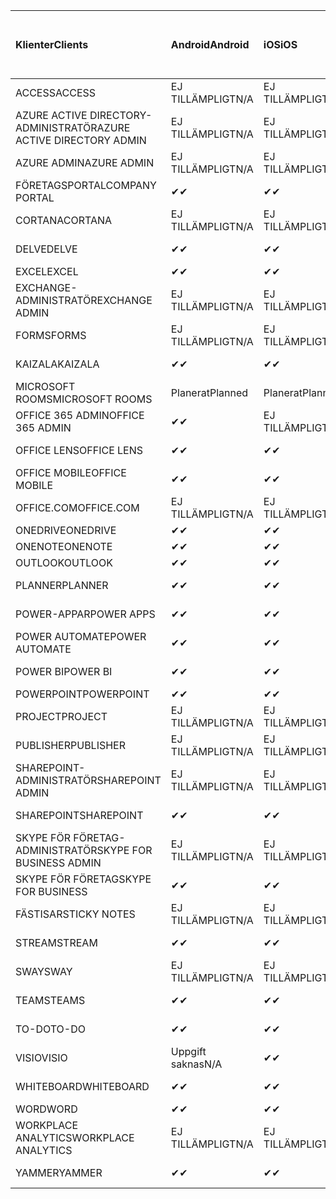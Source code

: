 <!-- This file is generated automatically. Changes made to this file will be overwritten.-->
|<span data-ttu-id="07587-101">Klienter</span><span class="sxs-lookup"><span data-stu-id="07587-101">Clients</span></span>|<span data-ttu-id="07587-102">Android</span><span class="sxs-lookup"><span data-stu-id="07587-102">Android</span></span>|<span data-ttu-id="07587-103">iOS</span><span class="sxs-lookup"><span data-stu-id="07587-103">iOS</span></span>|<span data-ttu-id="07587-104">Mac</span><span class="sxs-lookup"><span data-stu-id="07587-104">Mac</span></span>|<span data-ttu-id="07587-105">Windows 10</span><span class="sxs-lookup"><span data-stu-id="07587-105">Windows 10</span></span><br><span data-ttu-id="07587-106">Skrivbord</span><span class="sxs-lookup"><span data-stu-id="07587-106">Desktop</span></span>|<span data-ttu-id="07587-107">Windows 10</span><span class="sxs-lookup"><span data-stu-id="07587-107">Windows 10</span></span><br><span data-ttu-id="07587-108">Moderna appar</span><span class="sxs-lookup"><span data-stu-id="07587-108">Modern Apps</span></span>|
|:-|:-|:-|:-|:-|:-|
|<span data-ttu-id="07587-109">ACCESS</span><span class="sxs-lookup"><span data-stu-id="07587-109">ACCESS</span></span>|<span data-ttu-id="07587-110">EJ TILLÄMPLIGT</span><span class="sxs-lookup"><span data-stu-id="07587-110">N/A</span></span>|<span data-ttu-id="07587-111">EJ TILLÄMPLIGT</span><span class="sxs-lookup"><span data-stu-id="07587-111">N/A</span></span>|<span data-ttu-id="07587-112">EJ TILLÄMPLIGT</span><span class="sxs-lookup"><span data-stu-id="07587-112">N/A</span></span>|<span data-ttu-id="07587-113">✔</span><span class="sxs-lookup"><span data-stu-id="07587-113">✔</span></span>|<span data-ttu-id="07587-114">Uppgift saknas</span><span class="sxs-lookup"><span data-stu-id="07587-114">N/A</span></span>|
|<span data-ttu-id="07587-115">AZURE ACTIVE DIRECTORY-ADMINISTRATÖR</span><span class="sxs-lookup"><span data-stu-id="07587-115">AZURE ACTIVE DIRECTORY ADMIN</span></span>|<span data-ttu-id="07587-116">EJ TILLÄMPLIGT</span><span class="sxs-lookup"><span data-stu-id="07587-116">N/A</span></span>|<span data-ttu-id="07587-117">EJ TILLÄMPLIGT</span><span class="sxs-lookup"><span data-stu-id="07587-117">N/A</span></span>|<span data-ttu-id="07587-118">EJ TILLÄMPLIGT</span><span class="sxs-lookup"><span data-stu-id="07587-118">N/A</span></span>|<span data-ttu-id="07587-119">✔</span><span class="sxs-lookup"><span data-stu-id="07587-119">✔</span></span>|<span data-ttu-id="07587-120">Uppgift saknas</span><span class="sxs-lookup"><span data-stu-id="07587-120">N/A</span></span>|
|<span data-ttu-id="07587-121">AZURE ADMIN</span><span class="sxs-lookup"><span data-stu-id="07587-121">AZURE ADMIN</span></span>|<span data-ttu-id="07587-122">EJ TILLÄMPLIGT</span><span class="sxs-lookup"><span data-stu-id="07587-122">N/A</span></span>|<span data-ttu-id="07587-123">EJ TILLÄMPLIGT</span><span class="sxs-lookup"><span data-stu-id="07587-123">N/A</span></span>|<span data-ttu-id="07587-124">EJ TILLÄMPLIGT</span><span class="sxs-lookup"><span data-stu-id="07587-124">N/A</span></span>|<span data-ttu-id="07587-125">EJ TILLÄMPLIGT</span><span class="sxs-lookup"><span data-stu-id="07587-125">N/A</span></span>|<span data-ttu-id="07587-126">EJ TILLÄMPLIGT</span><span class="sxs-lookup"><span data-stu-id="07587-126">N/A</span></span>|
|<span data-ttu-id="07587-127">FÖRETAGSPORTAL</span><span class="sxs-lookup"><span data-stu-id="07587-127">COMPANY PORTAL</span></span>|<span data-ttu-id="07587-128">✔</span><span class="sxs-lookup"><span data-stu-id="07587-128">✔</span></span>|<span data-ttu-id="07587-129">✔</span><span class="sxs-lookup"><span data-stu-id="07587-129">✔</span></span>|<span data-ttu-id="07587-130">✔</span><span class="sxs-lookup"><span data-stu-id="07587-130">✔</span></span>|<span data-ttu-id="07587-131">Uppgift saknas</span><span class="sxs-lookup"><span data-stu-id="07587-131">N/A</span></span>|<span data-ttu-id="07587-132">✔</span><span class="sxs-lookup"><span data-stu-id="07587-132">✔</span></span>|
|<span data-ttu-id="07587-133">CORTANA</span><span class="sxs-lookup"><span data-stu-id="07587-133">CORTANA</span></span>|<span data-ttu-id="07587-134">EJ TILLÄMPLIGT</span><span class="sxs-lookup"><span data-stu-id="07587-134">N/A</span></span>|<span data-ttu-id="07587-135">EJ TILLÄMPLIGT</span><span class="sxs-lookup"><span data-stu-id="07587-135">N/A</span></span>|<span data-ttu-id="07587-136">EJ TILLÄMPLIGT</span><span class="sxs-lookup"><span data-stu-id="07587-136">N/A</span></span>|<span data-ttu-id="07587-137">EJ TILLÄMPLIGT</span><span class="sxs-lookup"><span data-stu-id="07587-137">N/A</span></span>|<span data-ttu-id="07587-138">✔</span><span class="sxs-lookup"><span data-stu-id="07587-138">✔</span></span>|
|<span data-ttu-id="07587-139">DELVE</span><span class="sxs-lookup"><span data-stu-id="07587-139">DELVE</span></span>|<span data-ttu-id="07587-140">✔</span><span class="sxs-lookup"><span data-stu-id="07587-140">✔</span></span>|<span data-ttu-id="07587-141">✔</span><span class="sxs-lookup"><span data-stu-id="07587-141">✔</span></span>|<span data-ttu-id="07587-142">EJ TILLÄMPLIGT</span><span class="sxs-lookup"><span data-stu-id="07587-142">N/A</span></span>|<span data-ttu-id="07587-143">EJ TILLÄMPLIGT</span><span class="sxs-lookup"><span data-stu-id="07587-143">N/A</span></span>|<span data-ttu-id="07587-144">EJ TILLÄMPLIGT</span><span class="sxs-lookup"><span data-stu-id="07587-144">N/A</span></span>|
|<span data-ttu-id="07587-145">EXCEL</span><span class="sxs-lookup"><span data-stu-id="07587-145">EXCEL</span></span>|<span data-ttu-id="07587-146">✔</span><span class="sxs-lookup"><span data-stu-id="07587-146">✔</span></span>|<span data-ttu-id="07587-147">✔</span><span class="sxs-lookup"><span data-stu-id="07587-147">✔</span></span>|<span data-ttu-id="07587-148">✔</span><span class="sxs-lookup"><span data-stu-id="07587-148">✔</span></span>|<span data-ttu-id="07587-149">✔</span><span class="sxs-lookup"><span data-stu-id="07587-149">✔</span></span>|<span data-ttu-id="07587-150">✔</span><span class="sxs-lookup"><span data-stu-id="07587-150">✔</span></span>|
|<span data-ttu-id="07587-151">EXCHANGE-ADMINISTRATÖR</span><span class="sxs-lookup"><span data-stu-id="07587-151">EXCHANGE ADMIN</span></span>|<span data-ttu-id="07587-152">EJ TILLÄMPLIGT</span><span class="sxs-lookup"><span data-stu-id="07587-152">N/A</span></span>|<span data-ttu-id="07587-153">EJ TILLÄMPLIGT</span><span class="sxs-lookup"><span data-stu-id="07587-153">N/A</span></span>|<span data-ttu-id="07587-154">EJ TILLÄMPLIGT</span><span class="sxs-lookup"><span data-stu-id="07587-154">N/A</span></span>|<span data-ttu-id="07587-155">✔</span><span class="sxs-lookup"><span data-stu-id="07587-155">✔</span></span>|<span data-ttu-id="07587-156">Uppgift saknas</span><span class="sxs-lookup"><span data-stu-id="07587-156">N/A</span></span>|
|<span data-ttu-id="07587-157">FORMS</span><span class="sxs-lookup"><span data-stu-id="07587-157">FORMS</span></span>|<span data-ttu-id="07587-158">EJ TILLÄMPLIGT</span><span class="sxs-lookup"><span data-stu-id="07587-158">N/A</span></span>|<span data-ttu-id="07587-159">EJ TILLÄMPLIGT</span><span class="sxs-lookup"><span data-stu-id="07587-159">N/A</span></span>|<span data-ttu-id="07587-160">EJ TILLÄMPLIGT</span><span class="sxs-lookup"><span data-stu-id="07587-160">N/A</span></span>|<span data-ttu-id="07587-161">EJ TILLÄMPLIGT</span><span class="sxs-lookup"><span data-stu-id="07587-161">N/A</span></span>|<span data-ttu-id="07587-162">EJ TILLÄMPLIGT</span><span class="sxs-lookup"><span data-stu-id="07587-162">N/A</span></span>|
|<span data-ttu-id="07587-163">KAIZALA</span><span class="sxs-lookup"><span data-stu-id="07587-163">KAIZALA</span></span>|<span data-ttu-id="07587-164">✔</span><span class="sxs-lookup"><span data-stu-id="07587-164">✔</span></span>|<span data-ttu-id="07587-165">✔</span><span class="sxs-lookup"><span data-stu-id="07587-165">✔</span></span>|<span data-ttu-id="07587-166">EJ TILLÄMPLIGT</span><span class="sxs-lookup"><span data-stu-id="07587-166">N/A</span></span>|<span data-ttu-id="07587-167">EJ TILLÄMPLIGT</span><span class="sxs-lookup"><span data-stu-id="07587-167">N/A</span></span>|<span data-ttu-id="07587-168">EJ TILLÄMPLIGT</span><span class="sxs-lookup"><span data-stu-id="07587-168">N/A</span></span>|
|<span data-ttu-id="07587-169">MICROSOFT ROOMS</span><span class="sxs-lookup"><span data-stu-id="07587-169">MICROSOFT ROOMS</span></span>|<span data-ttu-id="07587-170">Planerat</span><span class="sxs-lookup"><span data-stu-id="07587-170">Planned</span></span>|<span data-ttu-id="07587-171">Planerat</span><span class="sxs-lookup"><span data-stu-id="07587-171">Planned</span></span>|<span data-ttu-id="07587-172">EJ TILLÄMPLIGT</span><span class="sxs-lookup"><span data-stu-id="07587-172">N/A</span></span>|<span data-ttu-id="07587-173">EJ TILLÄMPLIGT</span><span class="sxs-lookup"><span data-stu-id="07587-173">N/A</span></span>|<span data-ttu-id="07587-174">EJ TILLÄMPLIGT</span><span class="sxs-lookup"><span data-stu-id="07587-174">N/A</span></span>|
|<span data-ttu-id="07587-175">OFFICE 365 ADMIN</span><span class="sxs-lookup"><span data-stu-id="07587-175">OFFICE 365 ADMIN</span></span>|<span data-ttu-id="07587-176">✔</span><span class="sxs-lookup"><span data-stu-id="07587-176">✔</span></span>|<span data-ttu-id="07587-177">EJ TILLÄMPLIGT</span><span class="sxs-lookup"><span data-stu-id="07587-177">N/A</span></span>|<span data-ttu-id="07587-178">EJ TILLÄMPLIGT</span><span class="sxs-lookup"><span data-stu-id="07587-178">N/A</span></span>|<span data-ttu-id="07587-179">EJ TILLÄMPLIGT</span><span class="sxs-lookup"><span data-stu-id="07587-179">N/A</span></span>|<span data-ttu-id="07587-180">EJ TILLÄMPLIGT</span><span class="sxs-lookup"><span data-stu-id="07587-180">N/A</span></span>|
|<span data-ttu-id="07587-181">OFFICE LENS</span><span class="sxs-lookup"><span data-stu-id="07587-181">OFFICE LENS</span></span>|<span data-ttu-id="07587-182">✔</span><span class="sxs-lookup"><span data-stu-id="07587-182">✔</span></span>|<span data-ttu-id="07587-183">✔</span><span class="sxs-lookup"><span data-stu-id="07587-183">✔</span></span>|<span data-ttu-id="07587-184">EJ TILLÄMPLIGT</span><span class="sxs-lookup"><span data-stu-id="07587-184">N/A</span></span>|<span data-ttu-id="07587-185">EJ TILLÄMPLIGT</span><span class="sxs-lookup"><span data-stu-id="07587-185">N/A</span></span>|<span data-ttu-id="07587-186">✔</span><span class="sxs-lookup"><span data-stu-id="07587-186">✔</span></span>|
|<span data-ttu-id="07587-187">OFFICE MOBILE</span><span class="sxs-lookup"><span data-stu-id="07587-187">OFFICE MOBILE</span></span>|<span data-ttu-id="07587-188">✔</span><span class="sxs-lookup"><span data-stu-id="07587-188">✔</span></span>|<span data-ttu-id="07587-189">✔</span><span class="sxs-lookup"><span data-stu-id="07587-189">✔</span></span>|<span data-ttu-id="07587-190">EJ TILLÄMPLIGT</span><span class="sxs-lookup"><span data-stu-id="07587-190">N/A</span></span>|<span data-ttu-id="07587-191">EJ TILLÄMPLIGT</span><span class="sxs-lookup"><span data-stu-id="07587-191">N/A</span></span>|<span data-ttu-id="07587-192">EJ TILLÄMPLIGT</span><span class="sxs-lookup"><span data-stu-id="07587-192">N/A</span></span>|
|<span data-ttu-id="07587-193">OFFICE.COM</span><span class="sxs-lookup"><span data-stu-id="07587-193">OFFICE.COM</span></span>|<span data-ttu-id="07587-194">EJ TILLÄMPLIGT</span><span class="sxs-lookup"><span data-stu-id="07587-194">N/A</span></span>|<span data-ttu-id="07587-195">EJ TILLÄMPLIGT</span><span class="sxs-lookup"><span data-stu-id="07587-195">N/A</span></span>|<span data-ttu-id="07587-196">EJ TILLÄMPLIGT</span><span class="sxs-lookup"><span data-stu-id="07587-196">N/A</span></span>|<span data-ttu-id="07587-197">EJ TILLÄMPLIGT</span><span class="sxs-lookup"><span data-stu-id="07587-197">N/A</span></span>|<span data-ttu-id="07587-198">✔</span><span class="sxs-lookup"><span data-stu-id="07587-198">✔</span></span>|
|<span data-ttu-id="07587-199">ONEDRIVE</span><span class="sxs-lookup"><span data-stu-id="07587-199">ONEDRIVE</span></span>|<span data-ttu-id="07587-200">✔</span><span class="sxs-lookup"><span data-stu-id="07587-200">✔</span></span>|<span data-ttu-id="07587-201">✔</span><span class="sxs-lookup"><span data-stu-id="07587-201">✔</span></span>|<span data-ttu-id="07587-202">✔</span><span class="sxs-lookup"><span data-stu-id="07587-202">✔</span></span>|<span data-ttu-id="07587-203">✔</span><span class="sxs-lookup"><span data-stu-id="07587-203">✔</span></span>|<span data-ttu-id="07587-204">✔</span><span class="sxs-lookup"><span data-stu-id="07587-204">✔</span></span>|
|<span data-ttu-id="07587-205">ONENOTE</span><span class="sxs-lookup"><span data-stu-id="07587-205">ONENOTE</span></span>|<span data-ttu-id="07587-206">✔</span><span class="sxs-lookup"><span data-stu-id="07587-206">✔</span></span>|<span data-ttu-id="07587-207">✔</span><span class="sxs-lookup"><span data-stu-id="07587-207">✔</span></span>|<span data-ttu-id="07587-208">✔</span><span class="sxs-lookup"><span data-stu-id="07587-208">✔</span></span>|<span data-ttu-id="07587-209">✔</span><span class="sxs-lookup"><span data-stu-id="07587-209">✔</span></span>|<span data-ttu-id="07587-210">✔</span><span class="sxs-lookup"><span data-stu-id="07587-210">✔</span></span>|
|<span data-ttu-id="07587-211">OUTLOOK</span><span class="sxs-lookup"><span data-stu-id="07587-211">OUTLOOK</span></span>|<span data-ttu-id="07587-212">✔</span><span class="sxs-lookup"><span data-stu-id="07587-212">✔</span></span>|<span data-ttu-id="07587-213">✔</span><span class="sxs-lookup"><span data-stu-id="07587-213">✔</span></span>|<span data-ttu-id="07587-214">✔</span><span class="sxs-lookup"><span data-stu-id="07587-214">✔</span></span>|<span data-ttu-id="07587-215">✔</span><span class="sxs-lookup"><span data-stu-id="07587-215">✔</span></span>|<span data-ttu-id="07587-216">✔</span><span class="sxs-lookup"><span data-stu-id="07587-216">✔</span></span>|
|<span data-ttu-id="07587-217">PLANNER</span><span class="sxs-lookup"><span data-stu-id="07587-217">PLANNER</span></span>|<span data-ttu-id="07587-218">✔</span><span class="sxs-lookup"><span data-stu-id="07587-218">✔</span></span>|<span data-ttu-id="07587-219">✔</span><span class="sxs-lookup"><span data-stu-id="07587-219">✔</span></span>|<span data-ttu-id="07587-220">EJ TILLÄMPLIGT</span><span class="sxs-lookup"><span data-stu-id="07587-220">N/A</span></span>|<span data-ttu-id="07587-221">EJ TILLÄMPLIGT</span><span class="sxs-lookup"><span data-stu-id="07587-221">N/A</span></span>|<span data-ttu-id="07587-222">EJ TILLÄMPLIGT</span><span class="sxs-lookup"><span data-stu-id="07587-222">N/A</span></span>|
|<span data-ttu-id="07587-223">POWER-APPAR</span><span class="sxs-lookup"><span data-stu-id="07587-223">POWER APPS</span></span>|<span data-ttu-id="07587-224">✔</span><span class="sxs-lookup"><span data-stu-id="07587-224">✔</span></span>|<span data-ttu-id="07587-225">✔</span><span class="sxs-lookup"><span data-stu-id="07587-225">✔</span></span>|<span data-ttu-id="07587-226">EJ TILLÄMPLIGT</span><span class="sxs-lookup"><span data-stu-id="07587-226">N/A</span></span>|<span data-ttu-id="07587-227">EJ TILLÄMPLIGT</span><span class="sxs-lookup"><span data-stu-id="07587-227">N/A</span></span>|<span data-ttu-id="07587-228">✔</span><span class="sxs-lookup"><span data-stu-id="07587-228">✔</span></span>|
|<span data-ttu-id="07587-229">POWER AUTOMATE</span><span class="sxs-lookup"><span data-stu-id="07587-229">POWER AUTOMATE</span></span>|<span data-ttu-id="07587-230">✔</span><span class="sxs-lookup"><span data-stu-id="07587-230">✔</span></span>|<span data-ttu-id="07587-231">✔</span><span class="sxs-lookup"><span data-stu-id="07587-231">✔</span></span>|<span data-ttu-id="07587-232">EJ TILLÄMPLIGT</span><span class="sxs-lookup"><span data-stu-id="07587-232">N/A</span></span>|<span data-ttu-id="07587-233">EJ TILLÄMPLIGT</span><span class="sxs-lookup"><span data-stu-id="07587-233">N/A</span></span>|<span data-ttu-id="07587-234">EJ TILLÄMPLIGT</span><span class="sxs-lookup"><span data-stu-id="07587-234">N/A</span></span>|
|<span data-ttu-id="07587-235">POWER BI</span><span class="sxs-lookup"><span data-stu-id="07587-235">POWER BI</span></span>|<span data-ttu-id="07587-236">✔</span><span class="sxs-lookup"><span data-stu-id="07587-236">✔</span></span>|<span data-ttu-id="07587-237">✔</span><span class="sxs-lookup"><span data-stu-id="07587-237">✔</span></span>|<span data-ttu-id="07587-238">Uppgift saknas</span><span class="sxs-lookup"><span data-stu-id="07587-238">N/A</span></span>|<span data-ttu-id="07587-239">✔</span><span class="sxs-lookup"><span data-stu-id="07587-239">✔</span></span>|<span data-ttu-id="07587-240">✔</span><span class="sxs-lookup"><span data-stu-id="07587-240">✔</span></span>|
|<span data-ttu-id="07587-241">POWERPOINT</span><span class="sxs-lookup"><span data-stu-id="07587-241">POWERPOINT</span></span>|<span data-ttu-id="07587-242">✔</span><span class="sxs-lookup"><span data-stu-id="07587-242">✔</span></span>|<span data-ttu-id="07587-243">✔</span><span class="sxs-lookup"><span data-stu-id="07587-243">✔</span></span>|<span data-ttu-id="07587-244">✔</span><span class="sxs-lookup"><span data-stu-id="07587-244">✔</span></span>|<span data-ttu-id="07587-245">✔</span><span class="sxs-lookup"><span data-stu-id="07587-245">✔</span></span>|<span data-ttu-id="07587-246">✔</span><span class="sxs-lookup"><span data-stu-id="07587-246">✔</span></span>|
|<span data-ttu-id="07587-247">PROJECT</span><span class="sxs-lookup"><span data-stu-id="07587-247">PROJECT</span></span>|<span data-ttu-id="07587-248">EJ TILLÄMPLIGT</span><span class="sxs-lookup"><span data-stu-id="07587-248">N/A</span></span>|<span data-ttu-id="07587-249">EJ TILLÄMPLIGT</span><span class="sxs-lookup"><span data-stu-id="07587-249">N/A</span></span>|<span data-ttu-id="07587-250">EJ TILLÄMPLIGT</span><span class="sxs-lookup"><span data-stu-id="07587-250">N/A</span></span>|<span data-ttu-id="07587-251">✔</span><span class="sxs-lookup"><span data-stu-id="07587-251">✔</span></span>|<span data-ttu-id="07587-252">Uppgift saknas</span><span class="sxs-lookup"><span data-stu-id="07587-252">N/A</span></span>|
|<span data-ttu-id="07587-253">PUBLISHER</span><span class="sxs-lookup"><span data-stu-id="07587-253">PUBLISHER</span></span>|<span data-ttu-id="07587-254">EJ TILLÄMPLIGT</span><span class="sxs-lookup"><span data-stu-id="07587-254">N/A</span></span>|<span data-ttu-id="07587-255">EJ TILLÄMPLIGT</span><span class="sxs-lookup"><span data-stu-id="07587-255">N/A</span></span>|<span data-ttu-id="07587-256">EJ TILLÄMPLIGT</span><span class="sxs-lookup"><span data-stu-id="07587-256">N/A</span></span>|<span data-ttu-id="07587-257">✔</span><span class="sxs-lookup"><span data-stu-id="07587-257">✔</span></span>|<span data-ttu-id="07587-258">Uppgift saknas</span><span class="sxs-lookup"><span data-stu-id="07587-258">N/A</span></span>|
|<span data-ttu-id="07587-259">SHAREPOINT-ADMINISTRATÖR</span><span class="sxs-lookup"><span data-stu-id="07587-259">SHAREPOINT ADMIN</span></span>|<span data-ttu-id="07587-260">EJ TILLÄMPLIGT</span><span class="sxs-lookup"><span data-stu-id="07587-260">N/A</span></span>|<span data-ttu-id="07587-261">EJ TILLÄMPLIGT</span><span class="sxs-lookup"><span data-stu-id="07587-261">N/A</span></span>|<span data-ttu-id="07587-262">EJ TILLÄMPLIGT</span><span class="sxs-lookup"><span data-stu-id="07587-262">N/A</span></span>|<span data-ttu-id="07587-263">✔</span><span class="sxs-lookup"><span data-stu-id="07587-263">✔</span></span>|<span data-ttu-id="07587-264">Uppgift saknas</span><span class="sxs-lookup"><span data-stu-id="07587-264">N/A</span></span>|
|<span data-ttu-id="07587-265">SHAREPOINT</span><span class="sxs-lookup"><span data-stu-id="07587-265">SHAREPOINT</span></span>|<span data-ttu-id="07587-266">✔</span><span class="sxs-lookup"><span data-stu-id="07587-266">✔</span></span>|<span data-ttu-id="07587-267">✔</span><span class="sxs-lookup"><span data-stu-id="07587-267">✔</span></span>|<span data-ttu-id="07587-268">EJ TILLÄMPLIGT</span><span class="sxs-lookup"><span data-stu-id="07587-268">N/A</span></span>|<span data-ttu-id="07587-269">EJ TILLÄMPLIGT</span><span class="sxs-lookup"><span data-stu-id="07587-269">N/A</span></span>|<span data-ttu-id="07587-270">EJ TILLÄMPLIGT</span><span class="sxs-lookup"><span data-stu-id="07587-270">N/A</span></span>|
|<span data-ttu-id="07587-271">SKYPE FÖR FÖRETAG-ADMINISTRATÖR</span><span class="sxs-lookup"><span data-stu-id="07587-271">SKYPE FOR BUSINESS ADMIN</span></span>|<span data-ttu-id="07587-272">EJ TILLÄMPLIGT</span><span class="sxs-lookup"><span data-stu-id="07587-272">N/A</span></span>|<span data-ttu-id="07587-273">EJ TILLÄMPLIGT</span><span class="sxs-lookup"><span data-stu-id="07587-273">N/A</span></span>|<span data-ttu-id="07587-274">EJ TILLÄMPLIGT</span><span class="sxs-lookup"><span data-stu-id="07587-274">N/A</span></span>|<span data-ttu-id="07587-275">✔</span><span class="sxs-lookup"><span data-stu-id="07587-275">✔</span></span>|<span data-ttu-id="07587-276">Uppgift saknas</span><span class="sxs-lookup"><span data-stu-id="07587-276">N/A</span></span>|
|<span data-ttu-id="07587-277">SKYPE FÖR FÖRETAG</span><span class="sxs-lookup"><span data-stu-id="07587-277">SKYPE FOR BUSINESS</span></span>|<span data-ttu-id="07587-278">✔</span><span class="sxs-lookup"><span data-stu-id="07587-278">✔</span></span>|<span data-ttu-id="07587-279">✔</span><span class="sxs-lookup"><span data-stu-id="07587-279">✔</span></span>|<span data-ttu-id="07587-280">✔</span><span class="sxs-lookup"><span data-stu-id="07587-280">✔</span></span>|<span data-ttu-id="07587-281">✔</span><span class="sxs-lookup"><span data-stu-id="07587-281">✔</span></span>|<span data-ttu-id="07587-282">Uppgift saknas</span><span class="sxs-lookup"><span data-stu-id="07587-282">N/A</span></span>|
|<span data-ttu-id="07587-283">FÄSTISAR</span><span class="sxs-lookup"><span data-stu-id="07587-283">STICKY NOTES</span></span>|<span data-ttu-id="07587-284">EJ TILLÄMPLIGT</span><span class="sxs-lookup"><span data-stu-id="07587-284">N/A</span></span>|<span data-ttu-id="07587-285">EJ TILLÄMPLIGT</span><span class="sxs-lookup"><span data-stu-id="07587-285">N/A</span></span>|<span data-ttu-id="07587-286">EJ TILLÄMPLIGT</span><span class="sxs-lookup"><span data-stu-id="07587-286">N/A</span></span>|<span data-ttu-id="07587-287">EJ TILLÄMPLIGT</span><span class="sxs-lookup"><span data-stu-id="07587-287">N/A</span></span>|<span data-ttu-id="07587-288">✔</span><span class="sxs-lookup"><span data-stu-id="07587-288">✔</span></span>|
|<span data-ttu-id="07587-289">STREAM</span><span class="sxs-lookup"><span data-stu-id="07587-289">STREAM</span></span>|<span data-ttu-id="07587-290">✔</span><span class="sxs-lookup"><span data-stu-id="07587-290">✔</span></span>|<span data-ttu-id="07587-291">✔</span><span class="sxs-lookup"><span data-stu-id="07587-291">✔</span></span>|<span data-ttu-id="07587-292">EJ TILLÄMPLIGT</span><span class="sxs-lookup"><span data-stu-id="07587-292">N/A</span></span>|<span data-ttu-id="07587-293">EJ TILLÄMPLIGT</span><span class="sxs-lookup"><span data-stu-id="07587-293">N/A</span></span>|<span data-ttu-id="07587-294">EJ TILLÄMPLIGT</span><span class="sxs-lookup"><span data-stu-id="07587-294">N/A</span></span>|
|<span data-ttu-id="07587-295">SWAY</span><span class="sxs-lookup"><span data-stu-id="07587-295">SWAY</span></span>|<span data-ttu-id="07587-296">EJ TILLÄMPLIGT</span><span class="sxs-lookup"><span data-stu-id="07587-296">N/A</span></span>|<span data-ttu-id="07587-297">EJ TILLÄMPLIGT</span><span class="sxs-lookup"><span data-stu-id="07587-297">N/A</span></span>|<span data-ttu-id="07587-298">EJ TILLÄMPLIGT</span><span class="sxs-lookup"><span data-stu-id="07587-298">N/A</span></span>|<span data-ttu-id="07587-299">EJ TILLÄMPLIGT</span><span class="sxs-lookup"><span data-stu-id="07587-299">N/A</span></span>|<span data-ttu-id="07587-300">✔</span><span class="sxs-lookup"><span data-stu-id="07587-300">✔</span></span>|
|<span data-ttu-id="07587-301">TEAMS</span><span class="sxs-lookup"><span data-stu-id="07587-301">TEAMS</span></span>|<span data-ttu-id="07587-302">✔</span><span class="sxs-lookup"><span data-stu-id="07587-302">✔</span></span>|<span data-ttu-id="07587-303">✔</span><span class="sxs-lookup"><span data-stu-id="07587-303">✔</span></span>|<span data-ttu-id="07587-304">✔</span><span class="sxs-lookup"><span data-stu-id="07587-304">✔</span></span>|<span data-ttu-id="07587-305">✔</span><span class="sxs-lookup"><span data-stu-id="07587-305">✔</span></span>|<span data-ttu-id="07587-306">Uppgift saknas</span><span class="sxs-lookup"><span data-stu-id="07587-306">N/A</span></span>|
|<span data-ttu-id="07587-307">TO-DO</span><span class="sxs-lookup"><span data-stu-id="07587-307">TO-DO</span></span>|<span data-ttu-id="07587-308">✔</span><span class="sxs-lookup"><span data-stu-id="07587-308">✔</span></span>|<span data-ttu-id="07587-309">✔</span><span class="sxs-lookup"><span data-stu-id="07587-309">✔</span></span>|<span data-ttu-id="07587-310">✔</span><span class="sxs-lookup"><span data-stu-id="07587-310">✔</span></span>|<span data-ttu-id="07587-311">Uppgift saknas</span><span class="sxs-lookup"><span data-stu-id="07587-311">N/A</span></span>|<span data-ttu-id="07587-312">✔</span><span class="sxs-lookup"><span data-stu-id="07587-312">✔</span></span>|
|<span data-ttu-id="07587-313">VISIO</span><span class="sxs-lookup"><span data-stu-id="07587-313">VISIO</span></span>|<span data-ttu-id="07587-314">Uppgift saknas</span><span class="sxs-lookup"><span data-stu-id="07587-314">N/A</span></span>|<span data-ttu-id="07587-315">✔</span><span class="sxs-lookup"><span data-stu-id="07587-315">✔</span></span>|<span data-ttu-id="07587-316">Uppgift saknas</span><span class="sxs-lookup"><span data-stu-id="07587-316">N/A</span></span>|<span data-ttu-id="07587-317">✔</span><span class="sxs-lookup"><span data-stu-id="07587-317">✔</span></span>|<span data-ttu-id="07587-318">Uppgift saknas</span><span class="sxs-lookup"><span data-stu-id="07587-318">N/A</span></span>|
|<span data-ttu-id="07587-319">WHITEBOARD</span><span class="sxs-lookup"><span data-stu-id="07587-319">WHITEBOARD</span></span>|<span data-ttu-id="07587-320">✔</span><span class="sxs-lookup"><span data-stu-id="07587-320">✔</span></span>|<span data-ttu-id="07587-321">✔</span><span class="sxs-lookup"><span data-stu-id="07587-321">✔</span></span>|<span data-ttu-id="07587-322">EJ TILLÄMPLIGT</span><span class="sxs-lookup"><span data-stu-id="07587-322">N/A</span></span>|<span data-ttu-id="07587-323">EJ TILLÄMPLIGT</span><span class="sxs-lookup"><span data-stu-id="07587-323">N/A</span></span>|<span data-ttu-id="07587-324">✔</span><span class="sxs-lookup"><span data-stu-id="07587-324">✔</span></span>|
|<span data-ttu-id="07587-325">WORD</span><span class="sxs-lookup"><span data-stu-id="07587-325">WORD</span></span>|<span data-ttu-id="07587-326">✔</span><span class="sxs-lookup"><span data-stu-id="07587-326">✔</span></span>|<span data-ttu-id="07587-327">✔</span><span class="sxs-lookup"><span data-stu-id="07587-327">✔</span></span>|<span data-ttu-id="07587-328">✔</span><span class="sxs-lookup"><span data-stu-id="07587-328">✔</span></span>|<span data-ttu-id="07587-329">✔</span><span class="sxs-lookup"><span data-stu-id="07587-329">✔</span></span>|<span data-ttu-id="07587-330">✔</span><span class="sxs-lookup"><span data-stu-id="07587-330">✔</span></span>|
|<span data-ttu-id="07587-331">WORKPLACE ANALYTICS</span><span class="sxs-lookup"><span data-stu-id="07587-331">WORKPLACE ANALYTICS</span></span>|<span data-ttu-id="07587-332">EJ TILLÄMPLIGT</span><span class="sxs-lookup"><span data-stu-id="07587-332">N/A</span></span>|<span data-ttu-id="07587-333">EJ TILLÄMPLIGT</span><span class="sxs-lookup"><span data-stu-id="07587-333">N/A</span></span>|<span data-ttu-id="07587-334">EJ TILLÄMPLIGT</span><span class="sxs-lookup"><span data-stu-id="07587-334">N/A</span></span>|<span data-ttu-id="07587-335">EJ TILLÄMPLIGT</span><span class="sxs-lookup"><span data-stu-id="07587-335">N/A</span></span>|<span data-ttu-id="07587-336">EJ TILLÄMPLIGT</span><span class="sxs-lookup"><span data-stu-id="07587-336">N/A</span></span>|
|<span data-ttu-id="07587-337">YAMMER</span><span class="sxs-lookup"><span data-stu-id="07587-337">YAMMER</span></span>|<span data-ttu-id="07587-338">✔</span><span class="sxs-lookup"><span data-stu-id="07587-338">✔</span></span>|<span data-ttu-id="07587-339">✔</span><span class="sxs-lookup"><span data-stu-id="07587-339">✔</span></span>|<span data-ttu-id="07587-340">✔</span><span class="sxs-lookup"><span data-stu-id="07587-340">✔</span></span>|<span data-ttu-id="07587-341">✔</span><span class="sxs-lookup"><span data-stu-id="07587-341">✔</span></span>|<span data-ttu-id="07587-342">Uppgift saknas</span><span class="sxs-lookup"><span data-stu-id="07587-342">N/A</span></span>|
